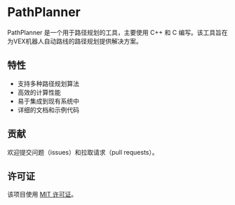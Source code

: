 # PathPlanner

PathPlanner 是一个用于路径规划的工具，主要使用 C++ 和 C 编写。该工具旨在为VEX机器人自动路线的路径规划提供解决方案。

## 特性

- 支持多种路径规划算法
- 高效的计算性能
- 易于集成到现有系统中
- 详细的文档和示例代码

## 贡献

欢迎提交问题（issues）和拉取请求（pull requests）。

## 许可证

该项目使用 [MIT 许可证](LICENSE)。

